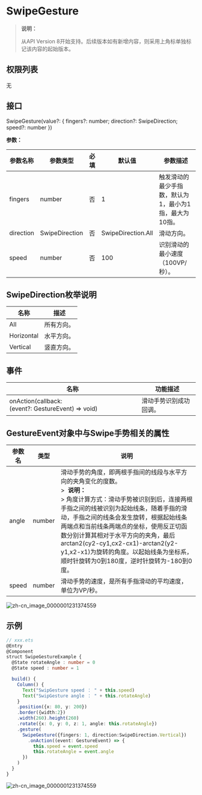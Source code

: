 # SwipeGesture

>  **说明：**
>
>  从API Version 8开始支持。后续版本如有新增内容，则采用上角标单独标记该内容的起始版本。


## 权限列表

无


## 接口

SwipeGesture(value?: { fingers?: number; direction?: SwipeDirection; speed?: number })

**参数：**

| 参数名称      | 参数类型           | 必填   | 默认值                | 参数描述                          |
| --------- | -------------- | ---- | ------------------ | ----------------------------- |
| fingers   | number         | 否    | 1                  | 触发滑动的最少手指数，默认为1，最小为1指，最大为10指。 |
| direction | SwipeDirection | 否    | SwipeDirection.All | 滑动方向。                         |
| speed     | number         | 否    | 100                | 识别滑动的最小速度（100VP/秒）。           |

## SwipeDirection枚举说明

| 名称         | 描述    |
| ---------- | ----- |
| All        | 所有方向。 |
| Horizontal | 水平方向。 |
| Vertical   | 竖直方向。 |

## 事件

| 名称                                       | 功能描述        |
| ---------------------------------------- | ----------- |
| onAction(callback:(event?:&nbsp;GestureEvent)&nbsp;=&gt;&nbsp;void) | 滑动手势识别成功回调。 |

## GestureEvent对象中与Swipe手势相关的属性

| 参数名   | 类型     | 说明                                       |
| ----- | ------ | ---------------------------------------- |
| angle | number | 滑动手势的角度，即两根手指间的线段与水平方向的夹角变化的度数。<br/>>&nbsp;&nbsp;**说明：**<br/>>&nbsp;角度计算方式：滑动手势被识别到后，连接两根手指之间的线被识别为起始线条，随着手指的滑动，手指之间的线条会发生旋转，根据起始线条两端点和当前线条两端点的坐标，使用反正切函数分别计算其相对于水平方向的夹角，最后arctan2(cy2-cy1,cx2-cx1)-arctan2(y2-y1,x2-x1)为旋转的角度。以起始线条为坐标系，顺时针旋转为0到180度，逆时针旋转为-180到0度。 |
| speed | number | 滑动手势的速度，是所有手指滑动的平均速度，单位为VP/秒。            |

![zh-cn_image_0000001231374559](figures/zh-cn_image_0000001231374661.png)
## 示例

```ts
// xxx.ets
@Entry
@Component
struct SwipeGestureExample {
  @State rotateAngle : number = 0
  @State speed : number = 1

  build() {
    Column() {
      Text("SwipGesture speed ： " + this.speed)
      Text("SwipGesture angle ： " + this.rotateAngle)
    }
    .position({x: 80, y: 200})
    .border({width:2})
    .width(260).height(260)
    .rotate({x: 0, y: 0, z: 1, angle: this.rotateAngle})
    .gesture(
      SwipeGesture({fingers: 1, direction:SwipeDirection.Vertical})
        .onAction((event: GestureEvent) => {
          this.speed = event.speed
          this.rotateAngle = event.angle
      })
    )
  }
}
```

![zh-cn_image_0000001231374559](figures/zh-cn_image_0000001231374559.gif)
